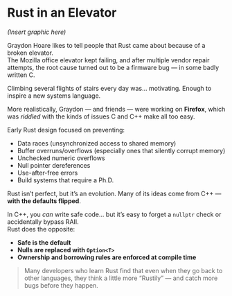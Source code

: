 # Rust in an Elevator

*(Insert graphic here)*

Graydon Hoare likes to tell people that Rust came about because of a broken elevator.  
The Mozilla office elevator kept failing, and after multiple vendor repair attempts, the root cause turned out to be a firmware bug — in some badly written C.

Climbing several flights of stairs every day was… motivating. Enough to inspire a new systems language.

More realistically, Graydon — and friends — were working on **Firefox**, which was *riddled* with the kinds of issues C and C++ make all too easy.

Early Rust design focused on preventing:

- Data races (unsynchronized access to shared memory)
- Buffer overruns/overflows (especially ones that silently corrupt memory)
- Unchecked numeric overflows
- Null pointer dereferences
- Use-after-free errors
- Build systems that require a Ph.D.

Rust isn’t perfect, but it’s an evolution. Many of its ideas come from C++ — **with the defaults flipped**.

In C++, you *can* write safe code… but it’s easy to forget a `nullptr` check or accidentally bypass RAII.  
Rust does the opposite:  
- **Safe is the default**  
- **Nulls are replaced with `Option<T>`**  
- **Ownership and borrowing rules are enforced at compile time**

> Many developers who learn Rust find that even when they go back to other languages, they think a little more “Rustily” — and catch more bugs before they happen.
